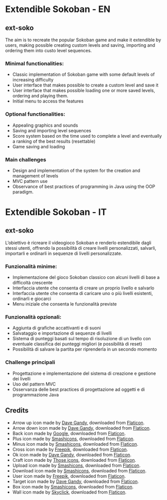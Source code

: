 Extendible Sokoban - EN
=======================

ext-soko
--------

The aim is to recreate the popular Sokoban game and make it extendible by users, making possible creating custom levels and saving, importing and ordering them into custo level sequences.

### Minimal functionalities:

* Classic implementation of Sokoban game with some default levels of increasing difficulty
* User interface that makes possible to create a custom level and save it
* User interface that makes possible loading one or more saved levels, ordering and playing them.
* Initial menu to access the features

### Optional functionalities:
* Appealing graphics and sounds
* Saving and importing level sequences
* Score system based on the time used to complete a level and eventually a ranking of the best results (resettable)
* Game saving and loading

### Main challenges
* Design and implementation of the system for the creation and management of levels
* MVC pattern use
* Observance of best practices of programming in Java using the OOP paradigm.

Extendible Sokoban - IT
=======================

ext-soko
--------

L’obiettivo è ricreare il videogioco Sokoban e renderlo estendibile dagli stessi utenti, offrendo la possibilità di creare livelli personalizzati, salvarli, importarli e ordinarli in sequenze di livelli personalizzate.

### Funzionalità minime:

* Implementazione del gioco Sokoban classico con alcuni livelli di base a difficoltà crescente
* Interfaccia utente che consenta di creare un proprio livello e salvarlo
* Interfaccia utente che consenta di caricare uno o più livelli esistenti, ordinarli e giocarci
* Menu iniziale che consenta le funzionalità previste

### Funzionalità opzionali:

* Aggiunta di grafiche accattivanti e di suoni
* Salvataggio e importazione di sequenze di livelli
* Sistema di punteggi basati sul tempo di risoluzione di un livello con eventuale classifica dei punteggi migliori (e possibilità di reset)
* Possibilità di salvare la partita per riprenderla in un secondo momento

### Challenge principali

* Progettazione e implementazione del sistema di creazione e gestione dei livelli
* Uso del pattern MVC
* Osservanza delle best practices di progettazione ad oggetti e di programmazione Java

Credits
-------

* Arrow up icon made by [Dave Gandy](https://www.flaticon.com/authors/dave-gandy), downloaded from [Flaticon](https://www.flaticon.com/).
* Arrow down icon made by [Dave Gandy](https://www.flaticon.com/authors/dave-gandy), downloaded from [Flaticon](https://www.flaticon.com/).
* Back icon made by [Google](https://www.flaticon.com/authors/google), downloaded from [Flaticon](https://www.flaticon.com/).
* Plus icon made by [Smashicons](https://www.flaticon.com/authors/smashicons), downloaded from [Flaticon](https://www.flaticon.com/).
* Minus icon made by [Smashicons](https://www.flaticon.com/authors/smashicons), downloaded from [Flaticon](https://www.flaticon.com/).
* Cross icon made by [Freepik](https://www.flaticon.com/authors/freepik), downloaded from [Flaticon](https://www.flaticon.com/).
* Ok icon made by [Dave Gandy](https://www.flaticon.com/authors/dave-gandy), downloaded from [Flaticon](https://www.flaticon.com/).
* Craft icon made by [Those icons](https://www.flaticon.com/authors/those-icons), downloaded from [Flaticon](https://www.flaticon.com/).
* Upload icon made by [Smashicons](https://www.flaticon.com/authors/smashicons), downloaded from [Flaticon](https://www.flaticon.com/).
* Download icon made by [Smashicons](https://www.flaticon.com/authors/smashicons), downloaded from [Flaticon](https://www.flaticon.com/).
* User icon made by [Freepik](https://www.flaticon.com/authors/freepik), downloaded from [Flaticon](https://www.flaticon.com/).
* Target icon made by [Dave Gandy](https://www.flaticon.com/authors/dave-gandy), downloaded from [Flaticon](https://www.flaticon.com/).
* Box icon made by [Smashicons](https://www.flaticon.com/authors/smashicons), downloaded from [Flaticon](https://www.flaticon.com/).
* Wall icon made by [Skyclick](https://www.flaticon.com/authors/skyclick), downloaded from [Flaticon](https://www.flaticon.com/).


